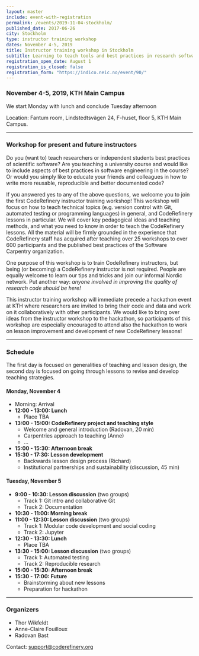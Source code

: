 ```yaml
---
layout: master
include: event-with-registration
permalink: /events/2019-11-04-stockholm/
published_date: 2017-06-26
city: Stockholm
type: instructor training workshop
dates: November 4-5, 2019
title: Instructor training workshop in Stockholm
subtitle: Learning to teach tools and best practices in research software development
registration_open_date: August 1
registration_is_closed: false
registration_form: "https://indico.neic.no/event/90/"
---
```


### November 4-5, 2019, KTH Main Campus

We start Monday with lunch and conclude Tuesday afternoon

Location: Fantum room, Lindstedtsvägen 24, F-huset, floor 5, KTH Main Campus.

---

### Workshop for present and future instructors

Do you (want to) teach researchers or independent students best
practices of scientific software?
Are you teaching a university course and would like to include
aspects of best practices in software engineering in the course?
Or would you simply like to educate your friends and colleagues in
how to write more reusable, reproducible and better documented code?

If you answered yes to any of the above questions, we welcome you to
join the first CodeRefinery instructor training workshop! This workshop
will focus on how to teach technical topics (e.g. version control with
Git, automated testing or programming languages) in general, and
CodeRefinery lessons in particular. We will cover key pedagogical ideas
and teaching methods, and what you need to know in order to teach the
CodeRefinery lessons. All the material will be firmly grounded in the
experience that CodeRefinery staff has acquired after teaching over 25
workshops to over 600 participants and the published best practices of
the Software Carpentry organization.

One purpose of this workshop is to train CodeRefinery instructors, but
being (or becoming) a CodeRefinery instructor is not required.  People
are equally welcome to learn our tips and tricks and join our informal
Nordic network.  Put another way: *anyone involved in improving the
quality of research code should be here!*

This instructor training workshop will immediate precede a hackathon
event at KTH where researchers are invited to bring their code and data
and work on it collaboratively with other participants.
We would like to bring over ideas from the instructor workshop to the
hackathon, so participants of this workshop are especially encouraged
to attend also the hackathon to work on lesson improvement and development
of new CodeRefinery lessons!

---

### Schedule

The first day is focused on generalities of teaching and lesson design, the second
day is focused on going through lessons to revise and develop teaching
strategies.

#### Monday, November 4

- Morning: Arrival
- **12:00 - 13:00: Lunch**
  - Place TBA
- **13:00 - 15:00: CodeRefinery project and teaching style**
  - Welcome and general introduction (Radovan, 20 min)
  - Carpentries approach to teaching (Anne)
  - ...
- **15:00 - 15:30: Afternoon break**
- **15:30 - 17:30: Lesson development**
  - Backwards lesson design process (Richard)
  - Institutional partnerships and sustainability (discussion, 45 min)

#### Tuesday, November 5

- **9:00 - 10:30: Lesson discussion** (two groups)
  - Track 1: Git intro and collaborative Git
  - Track 2: Documentation
- **10:30 - 11:00: Morning break**
- **11:00 - 12:30: Lesson discussion** (two groups)
  - Track 1: Modular code development and social coding
  - Track 2: Jupyter
- **12:30 - 13:30: Lunch**
  - Place TBA
- **13:30 - 15:00: Lesson discussion** (two groups)
  - Track 1: Automated testing
  - Track 2: Reproducible research
- **15:00 - 15:30: Afternoon break**
- **15:30 - 17:00: Future**
  - Brainstorming about new lessons
  - Preparation for hackathon

---

### Organizers

- Thor Wikfeldt
- Anne-Claire Fouilloux
- Radovan Bast

Contact: support@coderefinery.org
